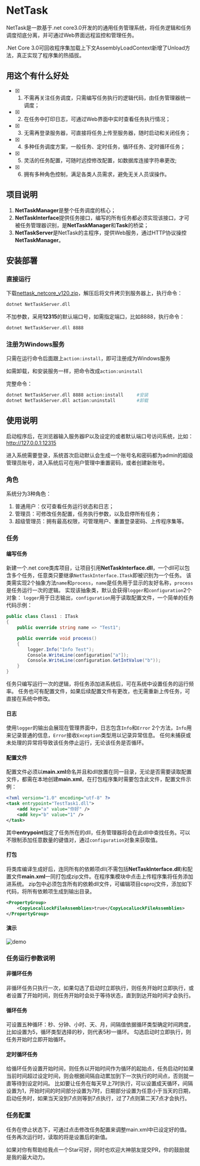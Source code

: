 # NetTask
NetTask是一款基于.net core3.0开发的的通用任务管理系统，将任务逻辑和任务调度彻底分离，并可通过Web界面远程监控和管理任务。

.Net Core 3.0可回收程序集加载上下文AssemblyLoadContext新增了Unload方法，真正实现了程序集的热插拔。

## 用这个有什么好处
- [x] 1. 不需再关注任务调度，只需编写任务执行的逻辑代码，由任务管理器统一调度；
- [x] 2. 在任务中打印日志，可通过Web界面中实时查看任务执行情况；
- [x] 3. 无需再登录服务器，可直接将任务上传至服务器，随时启动和关闭任务；
- [x] 4. 多种任务调度方案，一般任务、定时任务，循环任务、定时循环任务；
- [x] 5. 灵活的任务配置，可随时远控修改配置，如数据库连接字符串更改;
- [x] 6. 拥有多种角色控制，满足各类人员需求，避免无关人员误操作。

## 项目说明

1. **NetTaskManager**是整个任务调度的核心；
2. **NetTaskInterface**提供任务接口，编写的所有任务都必须实现该接口，才可被任务管理器识别，是**NetTaskManager**和**Task**的桥梁；
3. **NetTaskServer**是NetTask的主程序，提供Web服务，通过HTTP协议操控**NetTaskManager**。

## 安装部署

### 直接运行

下载[nettask_netcore_v120.zip](https://github.com/Mcdull0921/NetTask/releases/download/v1.2.0/nettask_netcore_v120.zip)，解压后将文件拷贝到服务器上，执行命令：

```bash
dotnet NetTaskServer.dll
```

不加参数，采用**12315**的默认端口号，如需指定端口，比如8888，执行命令：

```bash
dotnet NetTaskServer.dll 8888
```

### 注册为Windows服务

只需在运行命令后面跟上`action:install`，即可注册成为Windows服务

如需卸载，和安装服务一样，把命令改成`action:uninstall`

完整命令：

```bash
dotnet NetTaskServer.dll 8888 action:install     #安装
dotnet NetTaskServer.dll action:uninstall        #卸载
```

## 使用说明

启动程序后，在浏览器输入服务器IP以及设定的或者默认端口号访问系统，比如：http://127.0.0.1:12315

进入系统需要登录，系统首次启动默认会生成一个账号名和密码都为admin的超级管理员账号，进入系统后可在用户管理中重置密码，或者创建新账号。

### 角色

系统分为3种角色：

1. 普通用户：仅可查看任务运行状态和日志；
2. 管理员：可修改任务配置，任务执行参数，以及启停所有任务；
3. 超级管理员：拥有最高权限，可管理用户、重置登录密码、上传程序集等。

### 任务

#### 编写任务

新建一个.net core类库项目，让项目引用**NetTaskInterface.dll**，一个dll可以包含多个任务，任意类只要继承`NetTaskInterface.ITask`即被识别为一个任务。
该类需实现2个抽象方法`name`和`process`，`name`是任务用于显示的友好名称，`process`是任务运行一次的逻辑。
实现该抽象类，默认会获得`logger`和`configuration`2个对象： `logger`用于日志输出，`configuration`用于读取配置文件，一个简单的任务代码示例：

```C#
public class Class1 : ITask
{
    public override string name => "Test1";

    public override void process()
    {
        logger.Info("Info Test");
        Console.WriteLine(configuration["a"]);
        Console.WriteLine(configuration.GetIntValue("b"));
    }
}
```

任务只编写运行一次的逻辑，将任务添加进系统后，可在系统中设置任务的运行频率。
任务也可有配置文件，如果后续配置文件有更改，也无需重新上传任务，可直接在系统中修改。

#### 日志

使用`logger`的输出会展现在管理界面中，日志包含`Info`和`Error` 2个方法，`Info`用来记录普通的信息，`Error`接收`Exception`类型用以记录异常信息。
任何未捕获或未处理的异常将导致该任务停止运行，无论该任务是否循环。

#### 配置文件

配置文件必须以**main.xml**命名并且和dll放置在同一目录，无论是否需要读取配置文件，都需在本地创建**main.xml**，在打包程序集时需要包含此文件，配置文件示例：

```xml
<?xml version="1.0" encoding="utf-8" ?>
<task entrypoint="TestTask1.dll">
    <add key="a" value="你好" />
    <add key="b" value="1" />
</task>
```

其中**entrypoint**指定了任务所在的dll，任务管理器将会在此dll中查找任务。可以不限制添加任意数量的键值对，通过`configuration`对象来获取值。

#### 打包

将类库编译生成好后，连同所有的依赖项dll(不需包括**NetTaskInterface.dll**)和配置文件**main.xml**一同打包成zip文件。在程序集模块中点击上传程序集将任务添加进系统。
zip包中必须包含所有的依赖dll文件，可编辑项目csproj文件，添加如下代码，将所有依赖项生成到输出目录。

```xml
<PropertyGroup>
    <CopyLocalLockFileAssemblies>true</CopyLocalLockFileAssemblies>
</PropertyGroup>
```

#### 演示

![demo](https://github.com/Mcdull0921/NetTask/blob/master/demo.gif)

### 任务运行参数说明

#### 非循环任务

非循环任务只执行一次，如果勾选了启动时立即执行，则任务开始时立即执行，或者设置了开始时间，则任务开始时会处于等待状态，直到到达开始时间才会执行。

#### 循环任务
可设置五种循环：秒、分钟、小时、天、月，间隔值依据循环类型确定时间跨度，比如设置为5，循环类型选择的秒，则代表5秒一循环。
勾选启动时立即执行，则任务开始时立即开始循环。

#### 定时循环任务

给循环任务设置开始时间，则任务以开始时间作为循环的起始点，任务启动时如果当前时间超过设定时间，则会根据间隔自动累加到下一次执行的时间点，否则就一直等待到设定时间。
比如要让任务在每天早上7时执行，可以设置成天循环，间隔设置为1，开始时间的时间部分设置为7时，日期部分设置为任意小于当天的日期，启动任务时，如果当天没到7点则等到7点执行，过了7点则第二天7点才会执行。

### 任务配置

任务在停止状态下，可通过点击修改任务配置来调整main.xml中已设定好的值。任务再次运行时，读取的将是设置后的新值。

如果对你有帮助给我点一个Star可好，同时也欢迎大神朋友提交PR，你的鼓励就是我的最大动力。
